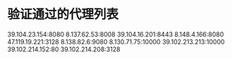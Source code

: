 # 验证通过的代理列表

39.104.23.154:8080
8.137.62.53:8008
39.104.16.201:8443
8.148.4.166:8080
47.119.19.221:3128
8.138.82.6:9080
8.130.71.75:10000
39.102.213.213:10000
39.102.214.152:80
39.102.214.208:3128
